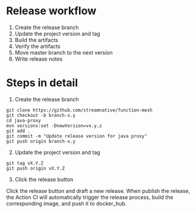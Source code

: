 # Release workflow

1. Create the release branch
2. Update the project version and tag
3. Build the artifacts
4. Verify the artifacts
5. Move master branch to the next version
6. Write release notes

# Steps in detail

1. Create the release branch

```
git clone https://github.com/streamnative/function-mesh
git checkout -b branch-x.y
cd java-proxy
mvn versions:set -DnewVersion=vx.y.z
git add .
git commit -m "Update release version for java proxy"
git push origin branch-x.y
```

2. Update the project version and tag

```
git tag vX.Y.Z
git push origin vX.Y.Z
```

3. Click the release button

Click the release button and draft a new release. When publish the release, the Action CI will automatically trigger the release process, build the corresponding image, and push it to docker_hub.
